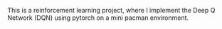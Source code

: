 This is a reinforcement learning project, where I implement the Deep Q Network (DQN) using pytorch on a mini pacman environment. 
